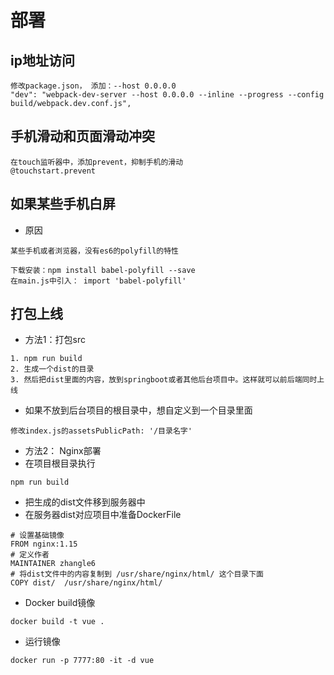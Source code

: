 # 部署

## ip地址访问
```text
修改package.json， 添加：--host 0.0.0.0
"dev": "webpack-dev-server --host 0.0.0.0 --inline --progress --config build/webpack.dev.conf.js",
```

## 手机滑动和页面滑动冲突
```text
在touch监听器中，添加prevent，抑制手机的滑动
@touchstart.prevent
```

## 如果某些手机白屏
- 原因
```text
某些手机或者浏览器，没有es6的polyfill的特性
```
```text
下载安装：npm install babel-polyfill --save
在main.js中引入： import 'babel-polyfill'
```

## 打包上线
- 方法1：打包src
```text
1. npm run build
2. 生成一个dist的目录
3. 然后把dist里面的内容，放到springboot或者其他后台项目中。这样就可以前后端同时上线
```
- 如果不放到后台项目的根目录中，想自定义到一个目录里面
```text
修改index.js的assetsPublicPath: '/目录名字'
```

- 方法2： Nginx部署
- 在项目根目录执行
```text
npm run build
```
- 把生成的dist文件移到服务器中
- 在服务器dist对应项目中准备DockerFile
```text
# 设置基础镜像 
FROM nginx:1.15
# 定义作者
MAINTAINER zhangle6
# 将dist文件中的内容复制到 /usr/share/nginx/html/ 这个目录下面
COPY dist/  /usr/share/nginx/html/
```
- Docker build镜像
```text
docker build -t vue .
``` 
- 运行镜像
```text
docker run -p 7777:80 -it -d vue
```



